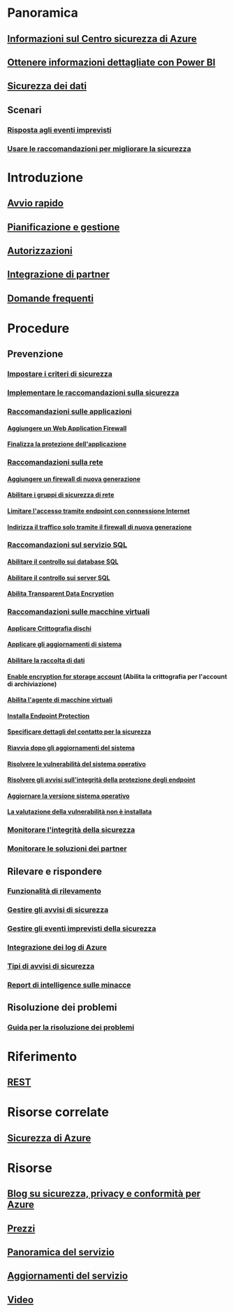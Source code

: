 # Panoramica
## [Informazioni sul Centro sicurezza di Azure](security-center-intro.md)
## [Ottenere informazioni dettagliate con Power BI](security-center-powerbi.md)
## [Sicurezza dei dati](security-center-data-security.md)
## Scenari
### [Risposta agli eventi imprevisti](security-center-incident-response.md)
### [Usare le raccomandazioni per migliorare la sicurezza](security-center-using-recommendations.md)

# Introduzione
## [Avvio rapido](security-center-get-started.md)
## [Pianificazione e gestione](security-center-planning-and-operations-guide.md)
## [Autorizzazioni](security-center-permissions.md)
## [Integrazione di partner](security-center-partner-integration.md)
## [Domande frequenti](security-center-faq.md)

# Procedure

## Prevenzione
### [Impostare i criteri di sicurezza](security-center-policies.md)
### [Implementare le raccomandazioni sulla sicurezza](security-center-recommendations.md)

### [Raccomandazioni sulle applicazioni](security-center-application-recommendations.md)
#### [Aggiungere un Web Application Firewall](security-center-add-web-application-firewall.md)
#### [Finalizza la protezione dell'applicazione](security-center-add-web-application-firewall.md#finalize-application-protection)

### [Raccomandazioni sulla rete](security-center-network-recommendations.md)
#### [Aggiungere un firewall di nuova generazione](security-center-add-next-generation-firewall.md)
#### [Abilitare i gruppi di sicurezza di rete](security-center-enable-network-security-groups.md)
#### [Limitare l'accesso tramite endpoint con connessione Internet](security-center-restrict-access-through-internet-facing-endpoints.md)
#### [Indirizza il traffico solo tramite il firewall di nuova generazione](security-center-add-next-generation-firewall.md#route-traffic-through-ngfw-only)

### [Raccomandazioni sul servizio SQL](security-center-sql-service-recommendations.md)
#### [Abilitare il controllo sui database SQL](security-center-enable-auditing-on-sql-databases.md)
#### [Abilitare il controllo sui server SQL](security-center-enable-auditing-on-sql-servers.md)
#### [Abilita Transparent Data Encryption](security-center-enable-transparent-data-encryption.md)

### [Raccomandazioni sulle macchine virtuali](security-center-virtual-machine-recommendations.md)
#### [Applicare Crittografia dischi](security-center-apply-disk-encryption.md)
#### [Applicare gli aggiornamenti di sistema](security-center-apply-system-updates.md)
#### [Abilitare la raccolta di dati](security-center-enable-data-collection.md)
#### [Enable encryption for storage account](security-center-enable-encryption-for-storage-account.md) (Abilita la crittografia per l'account di archiviazione)
#### [Abilita l'agente di macchine virtuali](security-center-enable-vm-agent.md)
#### [Installa Endpoint Protection](security-center-install-endpoint-protection.md)
#### [Specificare dettagli del contatto per la sicurezza](security-center-provide-security-contact-details.md)
#### [Riavvia dopo gli aggiornamenti del sistema](security-center-apply-system-updates.md#reboot-after-system-updates)
#### [Risolvere le vulnerabilità del sistema operativo](security-center-remediate-os-vulnerabilities.md)
#### [Risolvere gli avvisi sull'integrità della protezione degli endpoint](security-center-resolve-endpoint-protection-health-alerts.md)
#### [Aggiornare la versione sistema operativo](security-center-update-os-version.md)
#### [La valutazione della vulnerabilità non è installata](security-center-vulnerability-assessment-recommendations.md)

### [Monitorare l'integrità della sicurezza](security-center-monitoring.md)
### [Monitorare le soluzioni dei partner](security-center-partner-solutions.md)

## Rilevare e rispondere
### [Funzionalità di rilevamento](security-center-detection-capabilities.md)
### [Gestire gli avvisi di sicurezza](security-center-managing-and-responding-alerts.md)
### [Gestire gli eventi imprevisti della sicurezza](security-center-incident.md)
### [Integrazione dei log di Azure](security-center-integrating-alerts-with-log-integration.md)
### [Tipi di avvisi di sicurezza](security-center-alerts-type.md)
### [Report di intelligence sulle minacce](security-center-threat-report.md)

## Risoluzione dei problemi
### [Guida per la risoluzione dei problemi](security-center-troubleshooting-guide.md)

# Riferimento
## [REST](https://msdn.microsoft.com/en-US/library/mt704034(Azure.100).aspx)

# Risorse correlate
## [Sicurezza di Azure](/azure/security/)

# Risorse
## [Blog su sicurezza, privacy e conformità per Azure](http://blogs.msdn.com/b/azuresecurity/)
## [Prezzi](security-center-pricing.md)
## [Panoramica del servizio](https://azure.microsoft.com/services/security-center/)
## [Aggiornamenti del servizio](https://azure.microsoft.com/updates/?product=security-center)
## [Video](https://azure.microsoft.com/documentation/videos/index/?services=security-center)


<!--HONumber=Feb17_HO1-->


